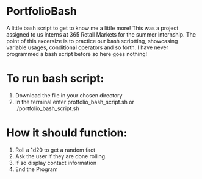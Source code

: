 # PortfolioBash
A little bash script to get to know me a little more! This was a project assigned to us interns at 365 Retail Markets for the summer internship. The point of this excersize is to practice our bash scriptting, showcasing variable usages, conditional operators and so forth. I have never programmed a bash script before so here goes nothing!

# To run bash script:
1. Download the file in your chosen directory
2. In the terminal enter protfolio_bash_script.sh or ./portfolio_bash_script.sh

# How it should function:
1. Roll a 1d20 to get a random fact
2. Ask the user if they are done rolling.
3. If so display contact information
4. End the Program
